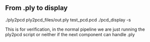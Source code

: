 From .ply to display
--------------------
./ply2pcd ply2pcd_files/out.ply test_pcd.pcd
./pcd_display -s

This is for verification, in the normal pipeline we are just running the ply2pcd script or neither if the next component can handle .ply
